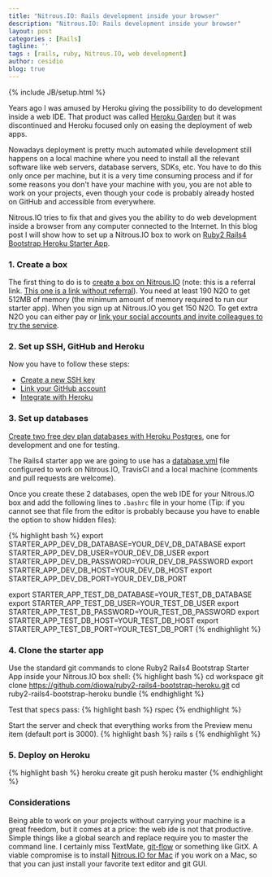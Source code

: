 ```yaml
---
title: "Nitrous.IO: Rails development inside your browser"
description: "Nitrous.IO: Rails development inside your browser"
layout: post
categories : [Rails]
tagline: ''
tags : [rails, ruby, Nitrous.IO, web development]
author: cesidio
blog: true
---
```

{% include JB/setup.html %}

Years ago I was amused by Heroku giving the possibility to do development inside a web IDE. That product was called [Heroku Garden](http://web.archive.org/web/20090121092638/http://herokugarden.com/) but it was discontinued and Heroku focused only on easing the deployment of web apps.

<!--more-->

Nowadays deployment is pretty much automated while development still happens on a local machine where you need to install all the relevant software like web servers, database servers, SDKs, etc. You have to do this only once per machine, but it is a very time consuming process and if for some reasons you don't have your machine with you, you are not able to work on your projects, even though your code is probably already hosted on GitHub and accessible from everywhere.

Nitrous.IO tries to fix that and gives you the ability to do web development inside a browser from any computer connected to the Internet. In this blog post I will show how to set up a Nitrous.IO box to work on [Ruby2 Rails4 Bootstrap Heroku Starter App](https://github.com/diowa/ruby2-rails4-bootstrap-heroku).


### 1. Create a box

The first thing to do is to [create a box on Nitrous.IO](https://www.nitrous.io/join/rAkwYY7Gqog) (note: this is a referral link. [This one is a link without referral](https://www.nitrous.io/join)). You need at least 190 N2O to get 512MB of memory (the minimum amount of memory required to run our starter app). When you sign up at Nitrous.IO you get 150 N2O. To get extra N2O you can either pay or [link your social accounts and invite colleagues to try the service](https://www.nitrous.io/app#/n2o/bonus).


### 2. Set up SSH, GitHub and Heroku

Now you have to follow these steps:
* [Create a new SSH key](http://help.nitrous.io/ssh-add/)
* [Link your GitHub account](http://help.nitrous.io/github-add-key/)
* [Integrate with Heroku](http://help.nitrous.io/heroku/)


### 3. Set up databases

[Create two free dev plan databases with Heroku Postgres](https://postgres.heroku.com/), one for development and one for testing.

The Rails4 starter app we are going to use has a [database.yml](https://github.com/diowa/ruby2-rails4-bootstrap-heroku/blob/master/config/database.yml) file configured to work on Nitrous.IO, TravisCI and a local machine (comments and pull requests are welcome).

Once you create these 2 databases, open the web IDE for your Nitrous.IO box and add the following lines to `.bashrc` file in your home (Tip: if you cannot see that file from the editor is probably because you have to enable the option to show hidden files):

{% highlight bash %}
export STARTER_APP_DEV_DB_DATABASE=YOUR_DEV_DB_DATABASE
export STARTER_APP_DEV_DB_USER=YOUR_DEV_DB_USER
export STARTER_APP_DEV_DB_PASSWORD=YOUR_DEV_DB_PASSWORD
export STARTER_APP_DEV_DB_HOST=YOUR_DEV_DB_HOST
export STARTER_APP_DEV_DB_PORT=YOUR_DEV_DB_PORT

export STARTER_APP_TEST_DB_DATABASE=YOUR_TEST_DB_DATABASE
export STARTER_APP_TEST_DB_USER=YOUR_TEST_DB_USER
export STARTER_APP_TEST_DB_PASSWORD=YOUR_TEST_DB_PASSWORD
export STARTER_APP_TEST_DB_HOST=YOUR_TEST_DB_HOST
export STARTER_APP_TEST_DB_PORT=YOUR_TEST_DB_PORT
{% endhighlight %}


### 4. Clone the starter app

Use the standard git commands to clone Ruby2 Rails4 Bootstrap Starter App inside your Nitrous.IO box shell:
{% highlight bash %}
cd workspace
git clone https://github.com/diowa/ruby2-rails4-bootstrap-heroku.git
cd ruby2-rails4-bootstrap-heroku
bundle
{% endhighlight %}

Test that specs pass:
{% highlight bash %}
rspec
{% endhighlight %}

Start the server and check that everything works from the Preview menu item (default port is 3000).
{% highlight bash %}
rails s
{% endhighlight %}


### 5. Deploy on Heroku

{% highlight bash %}
heroku create
git push heroku master
{% endhighlight %}


### Considerations

Being able to work on your projects without carrying your machine is a great freedom, but it comes at a price: the web ide is not that productive. Simple things like a global search and replace require you to master the command line. I certainly miss TextMate, [git-flow](http://nvie.com/posts/a-successful-git-branching-model/) or something like GitX. A viable compromise is to install [Nitrous.IO for Mac](https://www.nitrous.io/mac) if you work on a Mac, so that you can just install your favorite text editor and git GUI.
